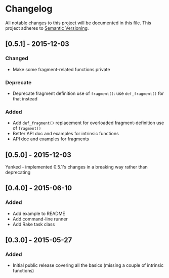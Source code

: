 # Changelog
All notable changes to this project will be documented in this file.
This project adheres to [Semantic Versioning](http://semver.org/).

## [0.5.1] - 2015-12-03
### Changed
- Make some fragment-related functions private

### Deprecate
- Deprecate fragment definition use of `fragment()`: use `def_fragment()` for
  that instead

### Added
- Add `def_fragment()` replacement for overloaded fragment-definition use of
  `fragment()`
- Better API doc and examples for intrinsic functions
- API doc and examples for fragments

## [0.5.0] - 2015-12-03
Yanked - implemented 0.5.1's changes in a breaking way rather than deprecating

## [0.4.0] - 2015-06-10
### Added
- Add example to README
- Add command-line runner
- Add Rake task class

## [0.3.0] - 2015-05-27
### Added
- Initial public release covering all the basics (missing a couple of intrinsic
  functions)
